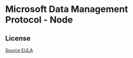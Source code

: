 # Microsoft Data Management Protocol - Node

## License
[Source EULA](https://github.com/Microsoft/sqlopsstudio/blob/dev/license.txt)